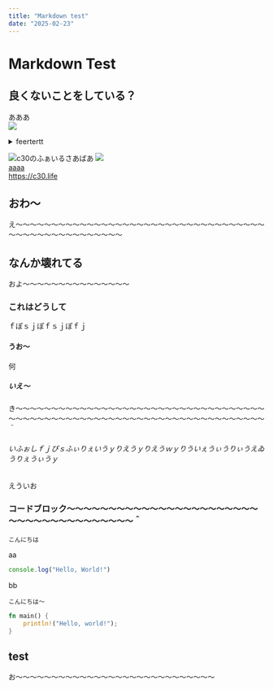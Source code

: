```yaml
---
title: "Markdown test"
date: "2025-02-23"
---
```


# Markdown Test

## 良くないことをしている？

あああ \
![](https://files.misskey.art//4831d34b-47a4-4c6c-bac6-169077eed6e8.webp)

<details>
<summary>feertertt</summary>
aaaaaa
</details>

![c30のふぁいるさあばあ](https://status.mogyuchi.jp/monitor/cm74tlovy000310wl81s5jisj/cm75hnuai0tytboyjbg1nbg4k/badge.svg)
![](https://f.c30.life/files/uhw0.png) \
[aaaa](https://c30.life) \
https://c30.life

## おわ～

え～～～～～～～～～～～～～～～～～～～～～～～～～～～～～～～～～～～～～～～～～～～～～～～～～～～

## なんか壊れてる

およ～～～～～～～～～～～～～～～

### これはどうして

ｆぽｓｊぽｆｓｊぽｆｊ

#### うお～

何

##### いえ～

き～～～～～～～～～～～～～～～～～～～～～～～～～～～～～～～～～～～～～～～～～～～～～～～～～～～～～～～～～～～～～～～～～～～～～～～＾

###### いふぉしｆｊぴｓふぃりぇいうｙりえうｙりえうｗｙりういぇうぃうりぃうえゐうりぇうぃうｙ

えういお

### コードブロック～～～～～～～～～～～～～～～～～～～～～～～～～～～～～～～～～～～～～～＾

```
こんにちは
```

aa

```js
console.log("Hello, World!")
```

bb

`こんにちは～`

```rs
fn main() {
    println!("Hello, world!");
}
```

## test

お～～～～～～～～～～～～～～～～～～～～～～～～～～～～
